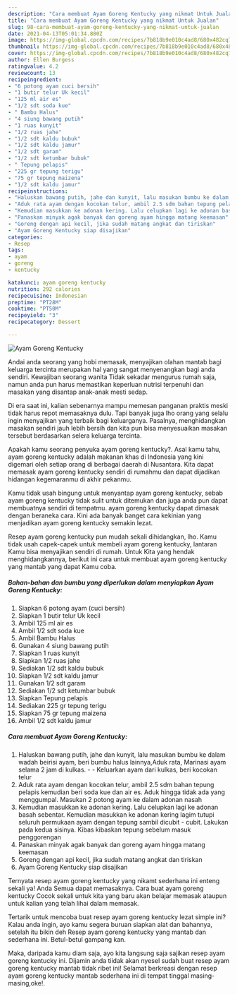 ```yaml
---
description: "Cara membuat Ayam Goreng Kentucky yang nikmat Untuk Jualan"
title: "Cara membuat Ayam Goreng Kentucky yang nikmat Untuk Jualan"
slug: 98-cara-membuat-ayam-goreng-kentucky-yang-nikmat-untuk-jualan
date: 2021-04-13T05:01:34.880Z
image: https://img-global.cpcdn.com/recipes/7b818b9e010c4ad8/680x482cq70/ayam-goreng-kentucky-foto-resep-utama.jpg
thumbnail: https://img-global.cpcdn.com/recipes/7b818b9e010c4ad8/680x482cq70/ayam-goreng-kentucky-foto-resep-utama.jpg
cover: https://img-global.cpcdn.com/recipes/7b818b9e010c4ad8/680x482cq70/ayam-goreng-kentucky-foto-resep-utama.jpg
author: Ellen Burgess
ratingvalue: 4.2
reviewcount: 13
recipeingredient:
- "6 potong ayam cuci bersih"
- "1 butir telur Uk kecil"
- "125 ml air es"
- "1/2 sdt soda kue"
- " Bambu Halus"
- "4 siung bawang putih"
- "1 ruas kunyit"
- "1/2 ruas jahe"
- "1/2 sdt kaldu bubuk"
- "1/2 sdt kaldu jamur"
- "1/2 sdt garam"
- "1/2 sdt ketumbar bubuk"
- " Tepung pelapis"
- "225 gr tepung terigu"
- "75 gr tepung maizena"
- "1/2 sdt kaldu jamur"
recipeinstructions:
- "Haluskan bawang putih, jahe dan kunyit, lalu masukan bumbu ke dalam wadah beirisi ayam, beri bumbu halus lainnya,Aduk rata, Marinasi ayam selama 2 jam di kulkas.   Keluarkan ayam dari kulkas, beri kocokan telur"
- "Aduk rata ayam dengan kocokan telur, ambil 2.5 sdm bahan tepung pelapis kemudian beri soda kue dan air es. Aduk hingga tidak ada yang menggumpal. Masukan 2 potong ayam ke dalam adonan nasah"
- "Kemudian masukkan ke adonan kering. Lalu celupkan lagi ke adonan basah sebentar. Kemudian masukkan ke adonan kering lagim tutupi seluruh permukaan ayam dengan tepung sambil dicubit - cubit. Lakukan pada kedua sisinya. Kibas kibaskan tepung sebelum masuk penggorengan"
- "Panaskan minyak agak banyak dan goreng ayam hingga matang keemasan"
- "Goreng dengan api kecil, jika sudah matang angkat dan tiriskan"
- "Ayam Goreng Kentucky siap disajikan"
categories:
- Resep
tags:
- ayam
- goreng
- kentucky

katakunci: ayam goreng kentucky 
nutrition: 292 calories
recipecuisine: Indonesian
preptime: "PT28M"
cooktime: "PT50M"
recipeyield: "3"
recipecategory: Dessert

---
```



![Ayam Goreng Kentucky](https://img-global.cpcdn.com/recipes/7b818b9e010c4ad8/680x482cq70/ayam-goreng-kentucky-foto-resep-utama.jpg)

Andai anda seorang yang hobi memasak, menyajikan olahan mantab bagi keluarga tercinta merupakan hal yang sangat menyenangkan bagi anda sendiri. Kewajiban seorang  wanita Tidak sekadar mengurus rumah saja, namun anda pun harus memastikan keperluan nutrisi terpenuhi dan masakan yang disantap anak-anak mesti sedap.

Di era  saat ini, kalian sebenarnya mampu memesan panganan praktis meski tidak harus repot memasaknya dulu. Tapi banyak juga lho orang yang selalu ingin menyajikan yang terbaik bagi keluarganya. Pasalnya, menghidangkan masakan sendiri jauh lebih bersih dan kita pun bisa menyesuaikan masakan tersebut berdasarkan selera keluarga tercinta. 



Apakah kamu seorang penyuka ayam goreng kentucky?. Asal kamu tahu, ayam goreng kentucky adalah makanan khas di Indonesia yang kini digemari oleh setiap orang di berbagai daerah di Nusantara. Kita dapat memasak ayam goreng kentucky sendiri di rumahmu dan dapat dijadikan hidangan kegemaranmu di akhir pekanmu.

Kamu tidak usah bingung untuk menyantap ayam goreng kentucky, sebab ayam goreng kentucky tidak sulit untuk ditemukan dan juga anda pun dapat membuatnya sendiri di tempatmu. ayam goreng kentucky dapat dimasak dengan beraneka cara. Kini ada banyak banget cara kekinian yang menjadikan ayam goreng kentucky semakin lezat.

Resep ayam goreng kentucky pun mudah sekali dihidangkan, lho. Kamu tidak usah capek-capek untuk membeli ayam goreng kentucky, lantaran Kamu bisa menyajikan sendiri di rumah. Untuk Kita yang hendak menghidangkannya, berikut ini cara untuk membuat ayam goreng kentucky yang mantab yang dapat Kamu coba.

<!--inarticleads1-->

##### Bahan-bahan dan bumbu yang diperlukan dalam menyiapkan Ayam Goreng Kentucky:

1. Siapkan 6 potong ayam (cuci bersih)
1. Siapkan 1 butir telur Uk kecil
1. Ambil 125 ml air es
1. Ambil 1/2 sdt soda kue
1. Ambil  Bambu Halus
1. Gunakan 4 siung bawang putih
1. Siapkan 1 ruas kunyit
1. Siapkan 1/2 ruas jahe
1. Sediakan 1/2 sdt kaldu bubuk
1. Siapkan 1/2 sdt kaldu jamur
1. Gunakan 1/2 sdt garam
1. Sediakan 1/2 sdt ketumbar bubuk
1. Siapkan  Tepung pelapis
1. Sediakan 225 gr tepung terigu
1. Siapkan 75 gr tepung maizena
1. Ambil 1/2 sdt kaldu jamur




<!--inarticleads2-->

##### Cara membuat Ayam Goreng Kentucky:

1. Haluskan bawang putih, jahe dan kunyit, lalu masukan bumbu ke dalam wadah beirisi ayam, beri bumbu halus lainnya,Aduk rata, Marinasi ayam selama 2 jam di kulkas.  -  - Keluarkan ayam dari kulkas, beri kocokan telur
1. Aduk rata ayam dengan kocokan telur, ambil 2.5 sdm bahan tepung pelapis kemudian beri soda kue dan air es. Aduk hingga tidak ada yang menggumpal. Masukan 2 potong ayam ke dalam adonan nasah
1. Kemudian masukkan ke adonan kering. Lalu celupkan lagi ke adonan basah sebentar. Kemudian masukkan ke adonan kering lagim tutupi seluruh permukaan ayam dengan tepung sambil dicubit - cubit. Lakukan pada kedua sisinya. Kibas kibaskan tepung sebelum masuk penggorengan
1. Panaskan minyak agak banyak dan goreng ayam hingga matang keemasan
1. Goreng dengan api kecil, jika sudah matang angkat dan tiriskan
1. Ayam Goreng Kentucky siap disajikan




Ternyata resep ayam goreng kentucky yang nikamt sederhana ini enteng sekali ya! Anda Semua dapat memasaknya. Cara buat ayam goreng kentucky Cocok sekali untuk kita yang baru akan belajar memasak ataupun untuk kalian yang telah lihai dalam memasak.

Tertarik untuk mencoba buat resep ayam goreng kentucky lezat simple ini? Kalau anda ingin, ayo kamu segera buruan siapkan alat dan bahannya, setelah itu bikin deh Resep ayam goreng kentucky yang mantab dan sederhana ini. Betul-betul gampang kan. 

Maka, daripada kamu diam saja, ayo kita langsung saja sajikan resep ayam goreng kentucky ini. Dijamin anda tiidak akan nyesel sudah buat resep ayam goreng kentucky mantab tidak ribet ini! Selamat berkreasi dengan resep ayam goreng kentucky mantab sederhana ini di tempat tinggal masing-masing,oke!.

